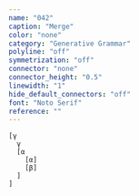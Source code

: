 ```yaml
---
name: "042"
caption: "Merge"
color: "none"
category: "Generative Grammar"
polyline: "off"
symmetrization: "off"
connector: "none"
connector_height: "0.5"
linewidth: "1"
hide_default_connectors: "off"
font: "Noto Serif"
reference: ""
---
```

```
[γ
  γ
  [α
    [α]
    [β]
  ]
]
```
